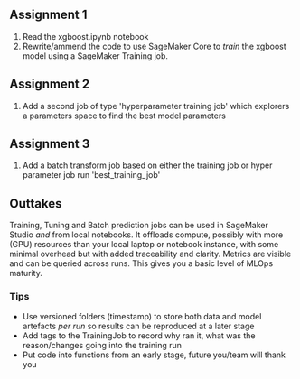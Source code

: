 
## Assignment 1
1. Read the xgboost.ipynb notebook
1. Rewrite/ammend the code to use SageMaker Core to *train* the xgboost model using a SageMaker Training job.

## Assignment 2
1. Add a second job of type 'hyperparameter training job' which explorers a parameters space to find the best model parameters

## Assignment 3
1. Add a batch transform job based on either the training job or hyper parameter job run 'best_training_job'

## Outtakes
Training, Tuning and Batch prediction jobs can be used in SageMaker Studio _and_ from local notebooks. 
It offloads compute, possibly with more (GPU) resources than your local laptop or notebook instance, with some minimal overhead but with added traceability and clarity.
Metrics are visible and can be queried across runs. This gives you a basic level of MLOps maturity.


### Tips
- Use versioned folders (timestamp) to store both data and model artefacts _per run_ so results can be reproduced at a later stage
- Add tags to the TrainingJob to record why ran it, what was the reason/changes going into the training run
- Put code into functions from an early stage, future you/team will thank you